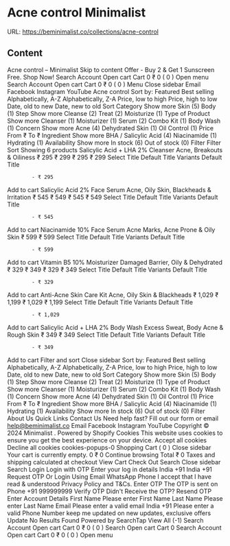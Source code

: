 # Acne control  Minimalist

URL: https://beminimalist.co/collections/acne-control

## Content

Acne control – Minimalist
Skip to content
Offer - Buy 2 & Get 1 Sunscreen Free. Shop Now!
Search
Account
Open cart
Cart
0
₹ 0
(
0
)
Open menu
Search
Account
Open cart
Cart
0
₹ 0
(
0
)
Menu
Close sidebar
Email
Facebook
Instagram
YouTube
Acne control
Sort by:
Featured
Best selling
Alphabetically, A-Z
Alphabetically, Z-A
Price, low to high
Price, high to low
Date, old to new
Date, new to old
Sort
Category
Show more
Skin (5)
Body (1)
Step
Show more
Cleanse (2)
Treat (2)
Moisturize (1)
Type of Product
Show more
Cleanser (1)
Moisturizer (1)
Serum (2)
Combo Kit (1)
Body Wash (1)
Concern
Show more
Acne (4)
Dehydrated Skin (1)
Oil Control (1)
Price
From
₹
To
₹
Ingredient
Show more
BHA / Salicylic Acid (4)
Niacinamide (1)
Hydrating (1)
Availability
Show more
In stock (6)
Out of stock (0)
Filter
Filter
Sort
Showing 6 products
Salicylic Acid + LHA 2% Cleanser
Acne, Breakouts & Oiliness
₹ 295
₹ 299
₹ 295
₹ 299
Select Title
Default Title
Variants
Default Title
            
            - ₹ 295
Add to cart
Salicylic Acid 2% Face Serum
Acne, Oily Skin, Blackheads & Irritation
₹ 545
₹ 549
₹ 545
₹ 549
Select Title
Default Title
Variants
Default Title
            
            - ₹ 545
Add to cart
Niacinamide 10% Face Serum
Acne Marks, Acne Prone & Oily Skin
₹ 599
₹ 599
Select Title
Default Title
Variants
Default Title
            
            - ₹ 599
Add to cart
Vitamin B5 10% Moisturizer
Damaged Barrier, Oily & Dehydrated
₹ 329
₹ 349
₹ 329
₹ 349
Select Title
Default Title
Variants
Default Title
            
            - ₹ 329
Add to cart
Anti-Acne Skin Care Kit
Acne, Oily Skin & Blackheads
₹ 1,029
₹ 1,199
₹ 1,029
₹ 1,199
Select Title
Default Title
Variants
Default Title
            
            - ₹ 1,029
Add to cart
Salicylic Acid + LHA 2% Body Wash
Excess Sweat, Body Acne & Rough Skin
₹ 349
₹ 349
Select Title
Default Title
Variants
Default Title
            
            - ₹ 349
Add to cart
Filter and sort
Close sidebar
Sort by:
Featured
Best selling
Alphabetically, A-Z
Alphabetically, Z-A
Price, low to high
Price, high to low
Date, old to new
Date, new to old
Sort
Category
Show more
Skin (5)
Body (1)
Step
Show more
Cleanse (2)
Treat (2)
Moisturize (1)
Type of Product
Show more
Cleanser (1)
Moisturizer (1)
Serum (2)
Combo Kit (1)
Body Wash (1)
Concern
Show more
Acne (4)
Dehydrated Skin (1)
Oil Control (1)
Price
From
₹
To
₹
Ingredient
Show more
BHA / Salicylic Acid (4)
Niacinamide (1)
Hydrating (1)
Availability
Show more
In stock (6)
Out of stock (0)
Filter
About Us
Quick Links
Contact Us
Need help fast? Fill out
our form
or email help@beminimalist.co
Email
Facebook
Instagram
YouTube
Copyright © 2024
Minimalist
.
Powered by Shopify
Cookies
This website uses cookies to ensure you get the best experience on your device.
Accept all cookies
Decline all cookies
cookies-popups-0
Shopping Cart
            (
0
)
Close sidebar
Your cart is currently empty.
0
₹ 0
Continue browsing
Total
₹ 0
Taxes and shipping calculated at checkout
View Cart
Check Out
Search
Close sidebar
Search
Login
Login with OTP
Enter your log in details
India
+91
India
+91
Request OTP
Or Login Using
Email
WhatsApp
Phone
I accept that I have read & understood
Privacy Policy
and T&Cs.
Enter OTP
The OTP is sent on
Phone
+91 999999999
Verify OTP
Didn't Receive the OTP?
Resend OTP
Enter Account Details
First Name
Please enter First Name
Last Name
Please enter Last Name
Email
Please enter a valid email
India
+91
Please enter a valid Phone Number
keep me updated on new updates, exclusive offers
Update
No Results Found
Powered by SearchTap
View All (-1)
Search
Account
Open cart
Cart
0
₹ 0
(
0
)
Search
Open cart
Cart
0
Search
Account
Open cart
Cart
0
₹ 0
(
0
)
Open menu